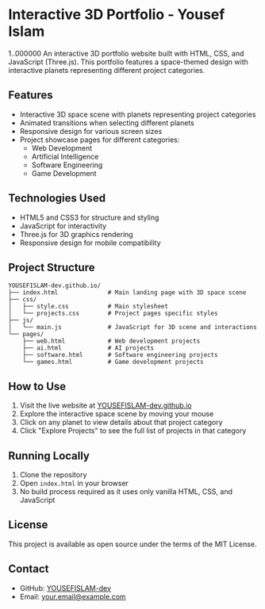 # Interactive 3D Portfolio - Yousef Islam
1..000000
An interactive 3D portfolio website built with HTML, CSS, and JavaScript (Three.js). This portfolio features a space-themed design with interactive planets representing different project categories.

## Features

- Interactive 3D space scene with planets representing project categories
- Animated transitions when selecting different planets
- Responsive design for various screen sizes
- Project showcase pages for different categories:
  - Web Development
  - Artificial Intelligence
  - Software Engineering
  - Game Development

## Technologies Used

- HTML5 and CSS3 for structure and styling
- JavaScript for interactivity
- Three.js for 3D graphics rendering
- Responsive design for mobile compatibility

## Project Structure

```
YOUSEFISLAM-dev.github.io/
├── index.html              # Main landing page with 3D space scene
├── css/
│   ├── style.css           # Main stylesheet
│   └── projects.css        # Project pages specific styles
├── js/
│   └── main.js             # JavaScript for 3D scene and interactions
└── pages/
    ├── web.html            # Web development projects
    ├── ai.html             # AI projects
    ├── software.html       # Software engineering projects
    └── games.html          # Game development projects
```

## How to Use

1. Visit the live website at [YOUSEFISLAM-dev.github.io](https://YOUSEFISLAM-dev.github.io)
2. Explore the interactive space scene by moving your mouse
3. Click on any planet to view details about that project category
4. Click "Explore Projects" to see the full list of projects in that category

## Running Locally

1. Clone the repository
2. Open `index.html` in your browser
3. No build process required as it uses only vanilla HTML, CSS, and JavaScript

## License

This project is available as open source under the terms of the MIT License.

## Contact

- GitHub: [YOUSEFISLAM-dev](https://github.com/YOUSEFISLAM-dev)
- Email: your.email@example.com